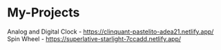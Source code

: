 # My-Projects
Analog and Digital Clock -  https://clinquant-pastelito-adea21.netlify.app/
Spin Wheel - https://superlative-starlight-7ccadd.netlify.app/
